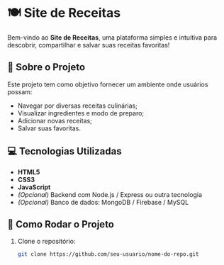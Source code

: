 # 🍽️ Site de Receitas

Bem-vindo ao **Site de Receitas**, uma plataforma simples e intuitiva para descobrir, compartilhar e salvar suas receitas favoritas!

## 📌 Sobre o Projeto

Este projeto tem como objetivo fornecer um ambiente onde usuários possam:
- Navegar por diversas receitas culinárias;
- Visualizar ingredientes e modo de preparo;
- Adicionar novas receitas;
- Salvar suas favoritas.

## 💻 Tecnologias Utilizadas

- **HTML5**
- **CSS3**
- **JavaScript**
- *(Opcional)* Backend com Node.js / Express ou outra tecnologia
- *(Opcional)* Banco de dados: MongoDB / Firebase / MySQL

## 🚀 Como Rodar o Projeto

1. Clone o repositório:
   ```bash
   git clone https://github.com/seu-usuario/nome-do-repo.git
